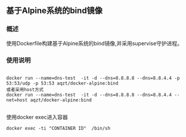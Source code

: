 ## 基于Alpine系统的bind镜像

### 概述
使用Dockerfile构建基于Alpine系统的bind镜像,并采用supervise守护进程。

### 使用说明
```

docker run --name=dns-test  -it -d --dns=8.8.8.8 --dns=8.8.4.4 -p 53:53/udp -p 53:53 aqzt/docker-alpine:bind
或者采用host方式
docker run --name=dns-test  -it -d --dns=8.8.8.8 --dns=8.8.4.4 --net=host aqzt/docker-alpine:bind


```

使用docker exec进入容器
```
docker exec -ti "CONTAINER ID"  /bin/sh
```